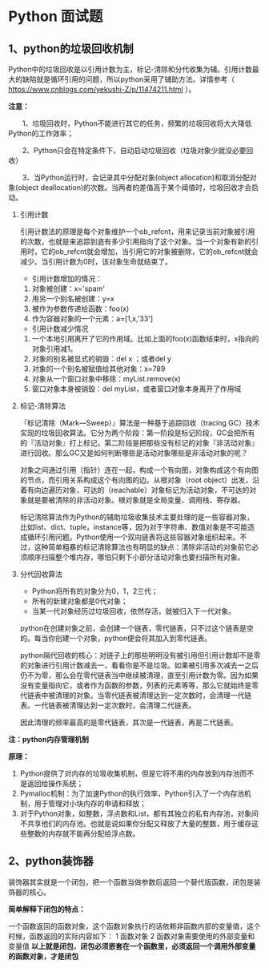 # Python 面试题

## 1、python的垃圾回收机制

Python中的垃圾回收是以引用计数为主，标记-清除和分代收集为辅。引用计数最大的缺陷就是循环引用的问题，所以python采用了辅助方法。详情参考（ https://www.cnblogs.com/yekushi-Z/p/11474211.html ）。

**注意：**

　　1、垃圾回收时，Python不能进行其它的任务，频繁的垃圾回收将大大降低Python的工作效率；

　　2、Python只会在特定条件下，自动启动垃圾回收（垃圾对象少就没必要回收）

　　3、当Python运行时，会记录其中分配对象(object allocation)和取消分配对象(object deallocation)的次数。当两者的差值高于某个阈值时，垃圾回收才会启动。

1. 引用计数

    引用计数法的原理是每个对象维护一个ob_refcnt，用来记录当前对象被引用的次数，也就是来追踪到底有多少引用指向了这个对象。当一个对象有新的引用时，它的ob_refcnt就会增加，当引用它的对象被删除，它的ob_refcnt就会减少。当引用计数为0时，该对象生命就结束了。 

   - 引用计数增加的情况：

   1. 对象被创建：x='spam'
   2. 用另一个别名被创建：y=x
   3. 被作为参数传递给函数：foo(x)
   4. 作为容器对象的一个元素：a=[1,x,'33']

   - 引用计数减少情况

   1. 一个本地引用离开了它的作用域。比如上面的foo(x)函数结束时，x指向的对象引用减1。
   2. 对象的别名被显式的销毁：del x ；或者del y
   3. 对象的一个别名被赋值给其他对象：x=789
   4. 对象从一个窗口对象中移除：myList.remove(x)
   5. 窗口对象本身被销毁：del myList，或者窗口对象本身离开了作用域

2. 标记-清除算法

   『标记清除（Mark—Sweep）』算法是一种基于追踪回收（tracing GC）技术实现的垃圾回收算法。它分为两个阶段：第一阶段是标记阶段，GC会把所有的『活动对象』打上标记，第二阶段是把那些没有标记的对象『非活动对象』进行回收。那么GC又是如何判断哪些是活动对象哪些是非活动对象的呢？

   对象之间通过引用（指针）连在一起，构成一个有向图，对象构成这个有向图的节点，而引用关系构成这个有向图的边。从根对象（root object）出发，沿着有向边遍历对象，可达的（reachable）对象标记为活动对象，不可达的对象就是要被清除的非活动对象。根对象就是全局变量、调用栈、寄存器。

   标记清除算法作为Python的辅助垃圾收集技术主要处理的是一些容器对象，比如list、dict、tuple，instance等，因为对于字符串、数值对象是不可能造成循环引用问题。Python使用一个双向链表将这些容器对象组织起来。不过，这种简单粗暴的标记清除算法也有明显的缺点：清除非活动的对象前它必须顺序扫描整个堆内存，哪怕只剩下小部分活动对象也要扫描所有对象。

3. 分代回收算法

   - Python将所有的对象分为0，1，2三代；
   - 所有的新建对象都是0代对象；
   - 当某一代对象经历过垃圾回收，依然存活，就被归入下一代对象。

   python在创建对象之前，会创建一个链表，零代链表，只不过这个链表是空的。每当你创建一个对象，python便会将其加入到零代链表。

    

   python隔代回收的核心：对链子上的那些明明没有被引用但引用计数却不是零的对象进行引用计数减去一，看看你是不是垃圾。如果被引用多次减去一之后仍不为零，那么会在零代链表当中继续被清理，直至引用计数为零。因为如果没有变量指向它，或者作为函数的参数，列表的元素等等，那么它就始终是零代链表中被清理的对象。当零代链表被清理达到一定次数时，会清理一代链表。一代链表被清理达到一定次数时，会清理二代链表。

   因此清理的频率最高的是零代链表，其次是一代链表，再是二代链表。

**注：python内存管理机制**

**原理：**

1. Python提供了对内存的垃圾收集机制，但是它将不用的内存放到内存池而不是返回给操作系统；
2. Pymalloc机制：为了加速Python的执行效率，Python引入了一个内存池机制，用于管理对小块内存的申请和释放；
3. 对于Python对象，如整数，浮点数和List，都有其独立的私有内存池，对象间不共享他们的内存池。也就是说如果你分配又释放了大量的整数，用于缓存这些整数的内存就不能再分配给浮点数。



## 2、python装饰器

 装饰器其实就是一个闭包，把一个函数当做参数后返回一个替代版函数，闭包是装饰器的核心。 

**简单解释下闭包的特点：**

一个函数返回的函数对象，这个函数对象执行的话依赖非函数内部的变量值，这个时候，函数返回的实际内容如下：
1 函数对象
2 函数对象需要使用的外部变量和变量值
**以上就是闭包**，**闭包必须嵌套在一个函数里，必须返回一个调用外部变量的函数对象，才是闭包**
